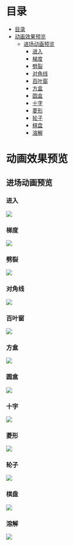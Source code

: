 # 目录
- [目录](#%E7%9B%AE%E5%BD%95)
- [动画效果预览](#%E5%8A%A8%E7%94%BB%E6%95%88%E6%9E%9C%E9%A2%84%E8%A7%88)
  - [进场动画预览](#%E8%BF%9B%E5%9C%BA%E5%8A%A8%E7%94%BB%E9%A2%84%E8%A7%88)
    - [进入](#%E8%BF%9B%E5%85%A5)
    - [梯度](#%E6%A2%AF%E5%BA%A6)
    - [劈裂](#%E5%8A%88%E8%A3%82)
    - [对角线](#%E5%AF%B9%E8%A7%92%E7%BA%BF)
    - [百叶窗](#%E7%99%BE%E5%8F%B6%E7%AA%97)
    - [方盒](#%E6%96%B9%E7%9B%92)
    - [圆盒](#%E5%9C%86%E7%9B%92)
    - [十字](#%E5%8D%81%E5%AD%97)
    - [菱形](#%E8%8F%B1%E5%BD%A2)
    - [轮子](#%E8%BD%AE%E5%AD%90)
    - [棋盘](#%E6%A3%8B%E7%9B%98)
    - [溶解](#%E6%BA%B6%E8%A7%A3)

# 动画效果预览
## 进场动画预览
### 进入
![](Preview/Animation/1.gif)
### 梯度
![](Preview/Animation/2.gif)
### 劈裂
![](Preview/Animation/3.gif)
### 对角线
![](Preview/Animation/4.gif)
### 百叶窗
![](Preview/Animation/5.gif)
### 方盒
![](Preview/Animation/6.gif)
### 圆盒
![](Preview/Animation/7.gif)
### 十字
![](Preview/Animation/8.gif)
### 菱形
![](Preview/Animation/12.gif)
### 轮子
![](Preview/Animation/9.gif)
### 棋盘
![](Preview/Animation/10.gif)
### 溶解
![](Preview/Animation/11.gif)
